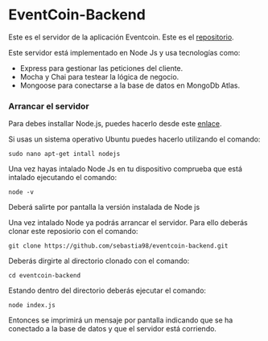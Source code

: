 # EventCoin-Backend
Este es el servidor de la aplicación Eventcoin. Este es el [repositorio](https://github.com/sebastia98/eventcoin).

Este servidor está implementado en Node Js y usa tecnologías como:

* Express para gestionar las peticiones del cliente.
* Mocha y Chai para testear la lógica de negocio.
* Mongoose para conectarse a la base de datos en MongoDb Atlas.

### Arrancar el servidor

Para debes installar Node.js, puedes hacerlo desde este [enlace](https://nodejs.org/en/download/).

Si usas un sistema operativo Ubuntu puedes hacerlo utilizando el comando:

```
sudo nano apt-get intall nodejs
```
Una vez hayas intalado Node Js en tu dispositivo comprueba que está intalado ejecutando el comando:

```
node -v
```

Deberá salirte por pantalla la versión instalada de Node js

Una vez intalado Node ya podrás arrancar el servidor. Para ello deberás clonar este reposiorio con el comando:

```
git clone https://github.com/sebastia98/eventcoin-backend.git
```

Deberás dirgirte al directorio clonado con el comando:

```
cd eventcoin-backend
```

Estando dentro del directorio deberás ejecutar el comando:

```
node index.js
```

Entonces se imprimirá un mensaje por pantalla indicando que se ha conectado a la base de datos y que el servidor está corriendo.